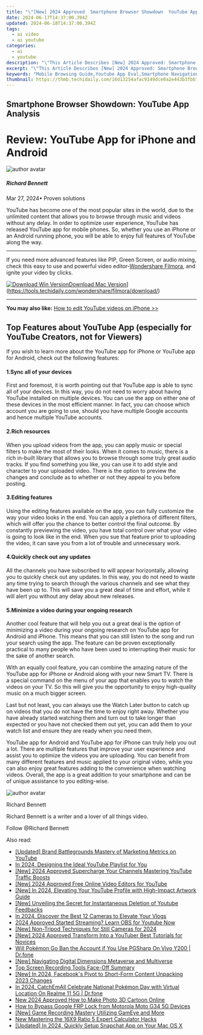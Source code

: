 ```yaml
---
title: "\"[New] 2024 Approved  Smartphone Browser Showdown  YouTube App Analysis\""
date: 2024-06-17T14:37:00.394Z
updated: 2024-06-18T14:37:00.394Z
tags:
  - ai video
  - ai youtube
categories:
  - ai
  - youtube
description: "\"This Article Describes [New] 2024 Approved: Smartphone Browser Showdown: YouTube App Analysis\""
excerpt: "\"This Article Describes [New] 2024 Approved: Smartphone Browser Showdown: YouTube App Analysis\""
keywords: "Mobile Browsing Guide,Youtube App Eval,Smartphone Navigation,Video App Performance,Optimal Phone Browsing,Screen Time Usage,Web App Speed Test"
thumbnail: https://thmb.techidaily.com/16d13254afac9149dce0a2e443b3fbb7f20249bb61b5f6680c7797d944c293aa.jpg
---
```


## Smartphone Browser Showdown: YouTube App Analysis

# Review: YouTube App for iPhone and Android

![author avatar](https://images.wondershare.com/filmora/article-images/richard-bennett.jpg)

##### Richard Bennett

 Mar 27, 2024• Proven solutions

 YouTube has become one of the most popular sites in the world, due to the unlimited content that allows you to browse through music and videos without any delay. In order to optimize user experience, YouTube has released YouTube app for mobile phones. So, whether you use an iPhone or an Android running phone, you will be able to enjoy full features of YouTube along the way.

---

 If you need more advanced features like PIP, Green Screen, or audio mixing, check this easy to use and powerful video editor-[Wondershare Filmora](https://tools.techidaily.com/wondershare/filmora/download/), and ignite your video by clicks.

[![Download Win Version](https://images.wondershare.com/filmora/guide/download-btn-win.jpg)](https://tools.techidaily.com/wondershare/filmora/download/)[Download Mac Version](https://images.wondershare.com/filmora/guide/download-btn-mac.jpg)](https://tools.techidaily.com/wondershare/filmora/download/)

---

**You may also like:** [How to edit YouTube videos on iPhone >>](https://tools.techidaily.com/wondershare/filmora/download/)

## Top Features about YouTube App (especially for YouTube Creators, not for Viewers)

 If you wish to learn more about the YouTube app for iPhone or YouTube app for Android, check out the following features:

#### 1.Sync all of your devices

 First and foremost, it is worth pointing out that YouTube app is able to sync all of your devices. In this way, you do not need to worry about having YouTube installed on multiple devices. You can use the app on either one of these devices in the most efficient manner. In fact, you can choose which account you are going to use, should you have multiple Google accounts and hence multiple YouTube accounts.

#### 2.Rich resources

 When you upload videos from the app, you can apply music or special filters to make the most of their looks. When it comes to music, there is a rich in-built library that allows you to browse through some truly great audio tracks. If you find something you like, you can use it to add style and character to your uploaded video. There is the option to preview the changes and conclude as to whether or not they appeal to you before posting.

#### 3.Editing features

 Using the editing features available on the app, you can fully customize the way your video looks in the end. You can apply a plethora of different filters, which will offer you the chance to better control the final outcome. By constantly previewing the video, you have total control over what your video is going to look like in the end. When you sue that feature prior to uploading the video, it can save you from a lot of trouble and unnecessary work.

#### 4.Quickly check out any updates

 All the channels you have subscribed to will appear horizontally, allowing you to quickly check out any updates. In this way, you do not need to waste any time trying to search through the various channels and see what they have been up to. This will save you a great deal of time and effort, while it will alert you without any delay about new releases.

#### 5.Minimize a video during your ongoing research

 Another cool feature that will help you out a great deal is the option of minimizing a video during your ongoing research on YouTube app for Android and iPhone. This means that you can still listen to the song and run your search using the app. The feature can be proven exceptionally practical to many people who have been used to interrupting their music for the sake of another search.

 With an equally cool feature, you can combine the amazing nature of the YouTube app for iPhone or Android along with your new Smart TV. There is a special command on the menu of your app that enables you to watch the videos on your TV. So this will give you the opportunity to enjoy high-quality music on a much bigger screen.

 Last but not least, you can always use the Watch Later button to catch up on videos that you do not have the time to enjoy right away. Whether you have already started watching them and turn out to take longer than expected or you have not checked them out yet, you can add them to your watch list and ensure they are ready when you need them.

 YouTube app for Android and YouTube app for iPhone can truly help you out a lot. There are multiple features that improve your user experience and assist you to optimize the videos you are uploading. You can benefit from many different features and music applied to your original video, while you can also enjoy great features adding to the convenience when watching videos. Overall, the app is a great addition to your smartphone and can be of unique assistance to you editing-wise.

![author avatar](https://images.wondershare.com/filmora/article-images/richard-bennett.jpg)

Richard Bennett

Richard Bennett is a writer and a lover of all things video.

Follow @Richard Bennett


<ins class="adsbygoogle"
     style="display:block"
     data-ad-format="autorelaxed"
     data-ad-client="ca-pub-7571918770474297"
     data-ad-slot="1223367746"></ins>



<ins class="adsbygoogle"
     style="display:block"
     data-ad-client="ca-pub-7571918770474297"
     data-ad-slot="8358498916"
     data-ad-format="auto"
     data-full-width-responsive="true"></ins>

<span class="atpl-alsoreadstyle">Also read:</span>
<div><ul>
<li><a href="https://youtube-web.techidaily.com/ed-brand-battlegrounds-mastery-of-marketing-metrics-on-youtube/"><u>[Updated] Brand Battlegrounds  Mastery of Marketing Metrics on YouTube</u></a></li>
<li><a href="https://youtube-web.techidaily.com/24-designing-the-ideal-youtube-playlist-for-you/"><u>In 2024, Designing the Ideal YouTube Playlist for You</u></a></li>
<li><a href="https://youtube-web.techidaily.com/024-approved-supercharge-your-channels-mastering-youtube-traffic-boosts/"><u>[New] 2024 Approved  Supercharge Your Channels  Mastering YouTube Traffic Boosts</u></a></li>
<li><a href="https://youtube-web.techidaily.com/024-approved-free-online-video-editors-for-youtube/"><u>[New] 2024 Approved  Free Online Video Editors for YouTube</u></a></li>
<li><a href="https://youtube-web.techidaily.com/n-2024-elevating-your-youtube-profile-with-high-impact-artwork-guide/"><u>[New] In 2024, Elevating Your YouTube Profile with High-Impact Artwork Guide</u></a></li>
<li><a href="https://youtube-web.techidaily.com/nveiling-the-secret-for-instantaneous-deletion-of-youtube-feedbacks/"><u>[New] Unveiling the Secret for Instantaneous Deletion of Youtube Feedbacks</u></a></li>
<li><a href="https://youtube-web.techidaily.com/24-discover-the-best-12-cameras-to-elevate-your-vlogs/"><u>In 2024, Discover the Best 12 Cameras to Elevate Your Vlogs</u></a></li>
<li><a href="https://youtube-web.techidaily.com/approved-started-streaming-learn-obs-for-youtube-now/"><u>2024 Approved  Started Streaming? Learn OBS for Youtube Now</u></a></li>
<li><a href="https://youtube-web.techidaily.com/on-tripod-techniques-for-still-cameras-for-2024/"><u>[New] Non-Tripod Techniques for Still Cameras for 2024</u></a></li>
<li><a href="https://youtube-web.techidaily.com/024-approved-transform-into-a-youtuber-best-tutorials-for-novices/"><u>[New] 2024 Approved  Transform Into a YouTuber  Best Tutorials for Novices</u></a></li>
<li><a href="https://change-location.techidaily.com/will-pokemon-go-ban-the-account-if-you-use-pgsharp-on-vivo-y200-drfone-by-drfone-virtual-android/"><u>Will Pokémon Go Ban the Account if You Use PGSharp On Vivo Y200 | Dr.fone</u></a></li>
<li><a href="https://extra-guidance.techidaily.com/new-navigating-digital-dimensions-metaverse-and-multiverse/"><u>[New] Navigating Digital Dimensions  Metaverse and Multiverse</u></a></li>
<li><a href="https://screen-recording.techidaily.com/top-screen-recording-tools-face-off-summary/"><u>Top Screen Recording Tools Face-Off Summary</u></a></li>
<li><a href="https://facebook-video-files.techidaily.com/new-in-2024-facebooks-pivot-to-short-form-content-unpacking-2023-changes/"><u>[New] In 2024, Facebook's Pivot to Short-Form Content  Unpacking 2023 Changes</u></a></li>
<li><a href="https://pokemon-go-android.techidaily.com/in-2024-catchemall-celebrate-national-pokemon-day-with-virtual-location-on-realme-11-5g-drfone-by-drfone-virtual-android/"><u>In 2024, CatchEmAll Celebrate National Pokémon Day with Virtual Location On Realme 11 5G | Dr.fone</u></a></li>
<li><a href="https://animation-videos.techidaily.com/new-2024-approved-how-to-make-photo-3d-cartoon-online/"><u>New 2024 Approved How to Make Photo 3D Cartoon Online</u></a></li>
<li><a href="https://android-frp.techidaily.com/how-to-bypass-google-frp-lock-from-motorola-moto-g34-5g-devices-by-drfone-android/"><u>How to Bypass Google FRP Lock from Motorola Moto G34 5G Devices</u></a></li>
<li><a href="https://on-screen-recording.techidaily.com/new-game-recording-mastery-utilizing-gameye-and-more/"><u>[New] Game Recording Mastery  Utilizing GamEye and More</u></a></li>
<li><a href="https://smart-video-creator.techidaily.com/new-mastering-the-16x9-ratio-5-expert-calculator-hacks/"><u>New Mastering the 16X9 Ratio 5 Expert Calculator Hacks</u></a></li>
<li><a href="https://snapchat-videos.techidaily.com/updated-in-2024-quickly-setup-snapchat-app-on-your-mac-os-x/"><u>[Updated] In 2024, Quickly Setup Snapchat App on Your Mac OS X</u></a></li>
</ul></div>
